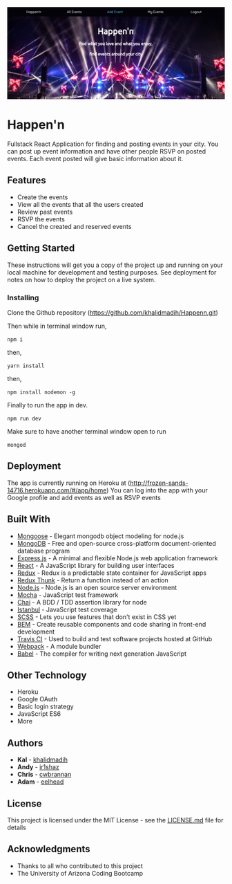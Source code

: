 <img width="1280" alt="" src="https://github.com/khalidmadih/Happenn/blob/master/views/img/AppScreenshot.png">


# Happen'n
Fullstack React Application for finding and posting events in your city. You can post up event information 
and have other people RSVP on posted events. Each event posted will give basic information about it. 


## Features

 - Create the events
 - View all the events that all the users created
 - Review past events
 - RSVP the events
 - Cancel the created and reserved events


## Getting Started

These instructions will get you a copy of the project up and running on your local machine for development and testing purposes. See deployment for notes on how to deploy the project on a live system.


### Installing

Clone the Github repository (https://github.com/khalidmadih/Happenn.git)

Then while in terminal window run, 

```
npm i
```

then,

```
yarn install
```

then, 

```
npm install nodemon -g
```

Finally to run the app in dev.

```
npm run dev
```
Make sure to have another terminal window open to run

```
mongod
```

## Deployment

The app is currently running on Heroku at (http://frozen-sands-14716.herokuapp.com/#/app/home)
You can log into the app with your Google profile and add events as well as RSVP events

## Built With

* [Mongoose](http://mongoosejs.com/) - Elegant mongodb object modeling for node.js
* [MongoDB](https://www.mongodb.com/) - Free and open-source cross-platform document-oriented database program
* [Express.js](https://expressjs.com/) - A minimal and flexible Node.js web application framework
* [React](https://reactjs.org/) - A JavaScript library for building user interfaces
* [Redux](https://redux.js.org/) - Redux is a predictable state container for JavaScript apps
* [Redux Thunk](https://www.npmjs.com/package/redux-thunk) - Return a function instead of an action
* [Node.js](https://nodejs.org/en/) - Node.js is an open source server environment
* [Mocha](https://mochajs.org/) - JavaScript test framework
* [Chai](http://www.chaijs.com/) - A BDD / TDD assertion library for node
* [Istanbul](https://istanbul.js.org/) - JavaScript test coverage
* [SCSS](https://sass-lang.com/guide) - Lets you use features that don't exist in CSS yet
* [BEM](http://getbem.com/) - Create reusable components and code sharing in front-end development
* [Travis CI](https://travis-ci.org/) - Used to build and test software projects hosted at GitHub
* [Webpack](https://webpack.js.org/) - A module bundler
* [Babel](https://babeljs.io/) - The compiler for writing next generation JavaScript

## Other Technology

* Heroku
* Google OAuth
* Basic login strategy
* JavaScript ES6
* More


## Authors

* **Kal** - [khalidmadih](https://github.com/khalidmadih)
* **Andy** - [ir1shaz](https://github.com/ir1shaz)
* **Chris** - [cwbrannan](https://github.com/cwbrannan)
* **Adam** - [eelhead](https://github.com/eelhead)

## License

This project is licensed under the MIT License - see the [LICENSE.md](LICENSE.md) file for details

## Acknowledgments

* Thanks to all who contributed to this project 
* The University of Arizona Coding Bootcamp
